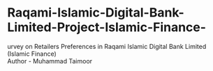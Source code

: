 # Raqami-Islamic-Digital-Bank-Limited-Project-Islamic-Finance-
urvey on Retailers Preferences in Raqami Islamic Digital Bank Limited (Islamic Finance)
<br>
Author - Muhammad Taimoor
